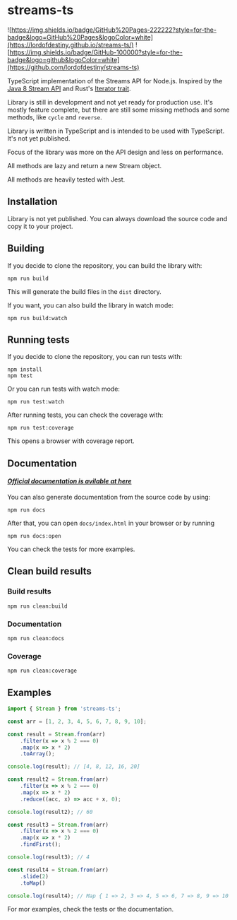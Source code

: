 # streams-ts
![https://img.shields.io/badge/GitHub%20Pages-222222?style=for-the-badge&logo=GitHub%20Pages&logoColor=white](https://lordofdestiny.github.io/streams-ts/)
![https://img.shields.io/badge/GitHub-100000?style=for-the-badge&logo=github&logoColor=white](https://github.com/lordofdestiny/streams-ts)

TypeScript implementation of the Streams API for Node.js. Inspired by the
<a href="https://docs.oracle.com/javase/8/docs/api/java/util/stream/Stream.html" target="_blank">Java 8 Stream API</a>
and Rust's <a href="https://doc.rust-lang.org/std/iter/trait.Iterator.html" target="_blank">Iterator trait</a>.

Library is still in development and not yet ready for production use. It's mostly feature complete,
but there are still some missing methods and some methods, like `cycle` and `reverse`.

Library is written in TypeScript and is intended to be used with TypeScript. It's not yet published.

Focus of the library was more on the API design and less on performance.

All methods are lazy and return a new Stream object.

All methods are heavily tested with Jest.

## Installation

Library is not yet published. You can always download the source code and copy it to your project.

[comment]: <> (```npm install streams-ts```)

## Building

If you decide to clone the repository, you can build the library with:

```npm run build```

This will generate the build files in the `dist` directory.

If you want, you can also build the library in watch mode:

```npm run build:watch```

## Running tests

If you decide to clone the repository, you can run tests with:

```
npm install
npm test
```

Or you can run tests with watch mode:

```npm run test:watch```

After running tests, you can check the coverage with:

```npm run test:coverage```

This opens a browser with coverage report.

## Documentation

#### *_[Official documentation is avilable at here](https://streams-ts.github.io/streams-ts/)_*

You can also generate documentation from the source code by using:

```npm run docs```

After that, you can open `docs/index.html` in your browser or by running

```npm run docs:open```

You can check the tests for more examples.
   

## Clean build results

### Build results

```npm run clean:build```

### Documentation

```npm run clean:docs```

### Coverage

```npm run clean:coverage```

## Examples

```typescript
import { Stream } from 'streams-ts';

const arr = [1, 2, 3, 4, 5, 6, 7, 8, 9, 10];

const result = Stream.from(arr)
    .filter(x => x % 2 === 0)
    .map(x => x * 2)
    .toArray();

console.log(result); // [4, 8, 12, 16, 20]

const result2 = Stream.from(arr)
    .filter(x => x % 2 === 0)
    .map(x => x * 2)
    .reduce((acc, x) => acc + x, 0);

console.log(result2); // 60

const result3 = Stream.from(arr)
    .filter(x => x % 2 === 0)
    .map(x => x * 2)
    .findFirst();

console.log(result3); // 4

const result4 = Stream.from(arr)
    .slide(2)
    .toMap()

console.log(result4); // Map { 1 => 2, 3 => 4, 5 => 6, 7 => 8, 9 => 10 }
```

For mor examples, check the tests or the documentation.